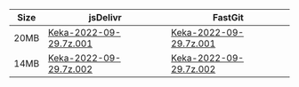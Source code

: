 |    Size   |     jsDelivr  | FastGit |
|  ---  |  ---  |  ---  |
| 20MB | [Keka-2022-09-29.7z.001](https://cdn.jsdelivr.net/gh/mainians/Keka@main/Keka-2022-09-29.7z.001) | [Keka-2022-09-29.7z.001](https://raw.fastgit.org/mainians/Keka/main/Keka-2022-09-29.7z.001) |
| 14MB | [Keka-2022-09-29.7z.002](https://cdn.jsdelivr.net/gh/mainians/Keka@main/Keka-2022-09-29.7z.002) | [Keka-2022-09-29.7z.002](https://raw.fastgit.org/mainians/Keka/main/Keka-2022-09-29.7z.002) |
